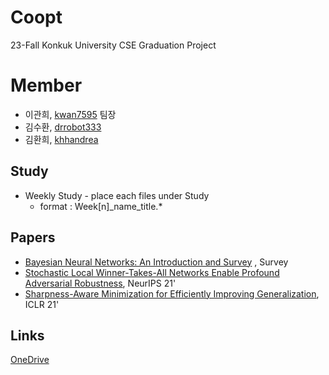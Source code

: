 # Coopt
23-Fall Konkuk University CSE Graduation Project


# Member
- 이관희, [kwan7595](https://github.com/kwan7595) 팀장
- 김수환, [drrobot333](https://github.com/drrobot333)
- 김환희, [khhandrea](https://github.com/khhandrea)

## Study
  - Weekly Study - place each files under Study
     - format : Week[n]_name_title.*


## Papers
- [Bayesian Neural Networks: An Introduction and Survey](https://arxiv.org/abs/2006.12024) , Survey
- [Stochastic Local Winner-Takes-All Networks Enable Profound Adversarial Robustness](https://arxiv.org/abs/2112.02671), NeurIPS 21'
- [Sharpness-Aware Minimization for Efficiently Improving Generalization](https://arxiv.org/abs/2010.01412), ICLR 21'


## Links
[OneDrive](https://konkukackr-my.sharepoint.com/:f:/r/personal/kwan7595_konkuk_ac_kr/Documents/kwan/2023-2/%EC%A1%B8%EC%97%85%ED%94%84%EB%A1%9C%EC%A0%9D%ED%8A%B81?csf=1&web=1&e=dO1QsE)
